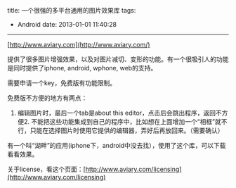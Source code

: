 title: 一个很强的多平台通用的图片效果库
tags:
  - Android
date: 2013-01-01 11:40:28
---

[http://www.aviary.com](http://www.aviary.com/)

提供了很多图片增强效果，以及对图片减切、变形的功能。有一个很吸引人的功能是同时提供了iphone, android, wphone, web的支持。

需要申请一个key，免费版有功能限制。

免费版不方便的地方有两点：

1.  编辑图片时，最后一个tab是about this editor，点击后会跳出程序，返回不方便2.  不能把这些功能集成到自己的程序中，比如想在上面增加一个“相框”就不行，只能在选择图片时使用它提供的编辑器，弄好后再放回来。（需要确认）

有一个叫“湖畔”的应用(iphone下，android中没去找），使用了这个库，可以下载看看效果。

关于license，看这个页面：[http://www.aviary.com/licensing](http://www.aviary.com/licensing)